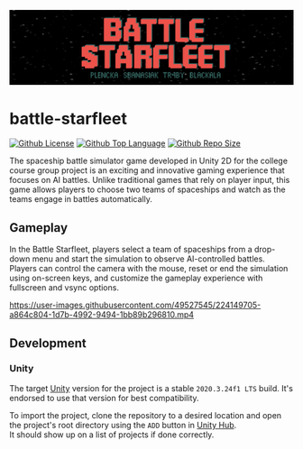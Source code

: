 <p align="center">
  <img src="/.github/images/main_menu.PNG?raw=true" />
</p>

# battle-starfleet
[![Github License](https://img.shields.io/github/license/plencka/battle-starfleet)](/LICENSE)
[![Github Top Language](https://img.shields.io/github/languages/top/plencka/battle-starfleet)]()
[![Github Repo Size](https://img.shields.io/github/repo-size/plencka/battle-starfleet)]()

The spaceship battle simulator game developed in Unity 2D for the college course group project is an exciting and innovative gaming experience that focuses on AI battles. Unlike traditional games that rely on player input, this game allows players to choose two teams of spaceships and watch as the teams engage in battles automatically.

## Gameplay

In the Battle Starfleet, players select a team of spaceships from a drop-down menu and start the simulation to observe AI-controlled battles. Players can control the camera with the mouse, reset or end the simulation using on-screen keys, and customize the gameplay experience with fullscreen and vsync options.

https://user-images.githubusercontent.com/49527545/224149705-a864c804-1d7b-4992-9494-1bb89b296810.mp4

## Development

### Unity
The target [Unity](https://unity.com/download) version for the project is a stable `2020.3.24f1 LTS` build. It's endorsed to use that version for best compatibility.

To import the project, clone the repository to a desired location and open the project's root directory using the `ADD` button in [Unity Hub](https://unity.com/unity-hub). <br>
It should show up on a list of projects if done correctly.


